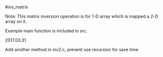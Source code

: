 #inv_matrix

Note: This matrix inversion operation is for 1-D array which is mapped a 2-D array on it.

Example main function is included in src.

2017.03.31

Add another method in inv2.c, prevent use recursion for save time

